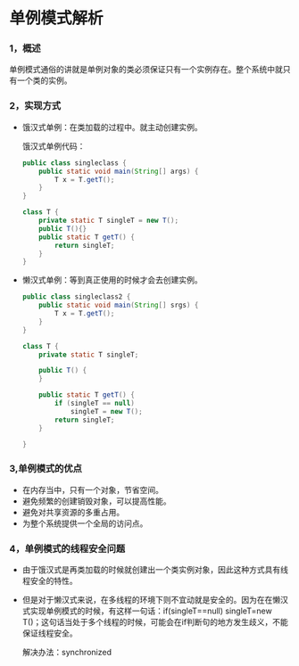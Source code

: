 # 单例模式解析

### 1，概述

单例模式通俗的讲就是单例对象的类必须保证只有一个实例存在。整个系统中就只有一个类的实例。

### 2，实现方式

+ 饿汉式单例：在类加载的过程中。就主动创建实例。

  饿汉式单例代码：

  ~~~ java
  public class singleclass {
      public static void main(String[] args) {
          T x = T.getT();
      }
  }
  
  class T {
      private static T singleT = new T();
      public T(){}
      public static T getT() {
          return singleT;
      }
  }
  ~~~

+ 懒汉式单例：等到真正使用的时候才会去创建实例。

  ~~~ java
  public class singleclass2 {
      public static void main(String[] srgs) {
          T x = T.getT();
      }
  }
  
  class T {
      private static T singleT;
  
      public T() {
      }
  
      public static T getT() {
          if (singleT == null)
              singleT = new T();
          return singleT;
      }
  
  }
  ~~~

### 3,单例模式的优点

+ 在内存当中，只有一个对象，节省空间。
+ 避免频繁的创建销毁对象，可以提高性能。
+ 避免对共享资源的多重占用。
+ 为整个系统提供一个全局的访问点。

### 4，单例模式的线程安全问题

+ 由于饿汉式是再类加载的时候就创建出一个类实例对象，因此这种方式具有线程安全的特性。

+ 但是对于懒汉式来说，在多线程的环境下则不宜动就是安全的。因为在在懒汉式实现单例模式的时候，有这样一句话：if(singleT==null) singleT=new T()；这句话当处于多个线程的时候，可能会在if判断句的地方发生歧义，不能保证线程安全。

  解决办法：synchronized

